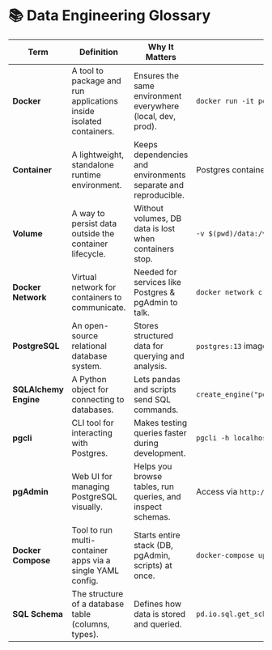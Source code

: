 # 📚 Data Engineering Glossary

| Term | Definition | Why It Matters | Example / Usage | Where It's Used |
|------|------------|------------------|------------------|------------------|
| **Docker** | A tool to package and run applications inside isolated containers. | Ensures the same environment everywhere (local, dev, prod). | `docker run -it postgres:13` | Deploying DBs, services, pipelines |
| **Container** | A lightweight, standalone runtime environment. | Keeps dependencies and environments separate and reproducible. | Postgres container running inside Docker | Every stage of a data pipeline |
| **Volume** | A way to persist data outside the container lifecycle. | Without volumes, DB data is lost when containers stop. | `-v $(pwd)/data:/var/lib/postgresql/data` | Database storage, ETL output |
| **Docker Network** | Virtual network for containers to communicate. | Needed for services like Postgres & pgAdmin to talk. | `docker network create pg-network` | Multi-service pipelines |
| **PostgreSQL** | An open-source relational database system. | Stores structured data for querying and analysis. | `postgres:13` image | Data ingestion, storage, transformation |
| **SQLAlchemy Engine** | A Python object for connecting to databases. | Lets pandas and scripts send SQL commands. | `create_engine("postgresql://root:root@localhost:5432/ny_taxi")` | ETL scripts, ingestion jobs |
| **pgcli** | CLI tool for interacting with Postgres. | Makes testing queries faster during development. | `pgcli -h localhost -p 5432 -u root -d ny_taxi` | Debugging & quick queries |
| **pgAdmin** | Web UI for managing PostgreSQL visually. | Helps you browse tables, run queries, and inspect schemas. | Access via `http://localhost:8080` | Admin tasks, validation |
| **Docker Compose** | Tool to run multi-container apps via a single YAML config. | Starts entire stack (DB, pgAdmin, scripts) at once. | `docker-compose up` | Real-world pipeline deployments |
| **SQL Schema** | The structure of a database table (columns, types). | Defines how data is stored and queried. | `pd.io.sql.get_schema(df, name="table", con=engine)` | Database design, ingestion validation |
